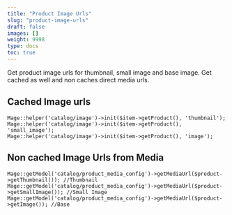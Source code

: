 ```yaml
---
title: "Product Image Urls"
slug: "product-image-urls"
draft: false
images: []
weight: 9998
type: docs
toc: true
---
```


Get product image urls for thumbnail, small image and base image. Get cached as well and non caches direct media urls.

## Cached Image urls
    Mage::helper('catalog/image')->init($item->getProduct(), 'thumbnail');
    Mage::helper('catalog/image')->init($item->getProduct(), 'small_image');
    Mage::helper('catalog/image')->init($item->getProduct(), 'image');

## Non cached Image Urls from Media
    Mage::getModel('catalog/product_media_config')->getMediaUrl($product->getThumbnail()); //Thumbnail
    Mage::getModel('catalog/product_media_config')->getMediaUrl($product->getSmallImage()); //Small Image
    Mage::getModel('catalog/product_media_config')->getMediaUrl($product->getImage()); //Base

